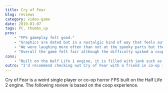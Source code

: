 ```yaml
---
title: Cry of Fear
blog: reviews
category: video-game
date: 2019-01-07
tags: PC, thumbs_up
pros:
    - "FPS gameplay felt good."
    - "Graphics are dated but in a nostalgic kind of way that feels authentic."
    - "We were laughing more often than not at the spooky parts but the laughter felt a little irrational (maybe we were actually very scared and contemplating the futility of existence)."
    - "Overall the game felt fair although the difficulty spiked a couple times throughout our playthrough."
cons:
    - "Built on the Half Life 1 engine, it is filled with jank such as: AI getting stuck on stairs and on death you lose your quick switch item keybinds."
outro: "I'd recommend checking out Cry of Fear with a friend in co-op if you like weird horror games, a decent challenge and are able to look past all the jank."
---
```

Cry of Fear is a weird single player or co-op horror FPS built on the Half Life 2 engine. The following review is based on the coop experience.
